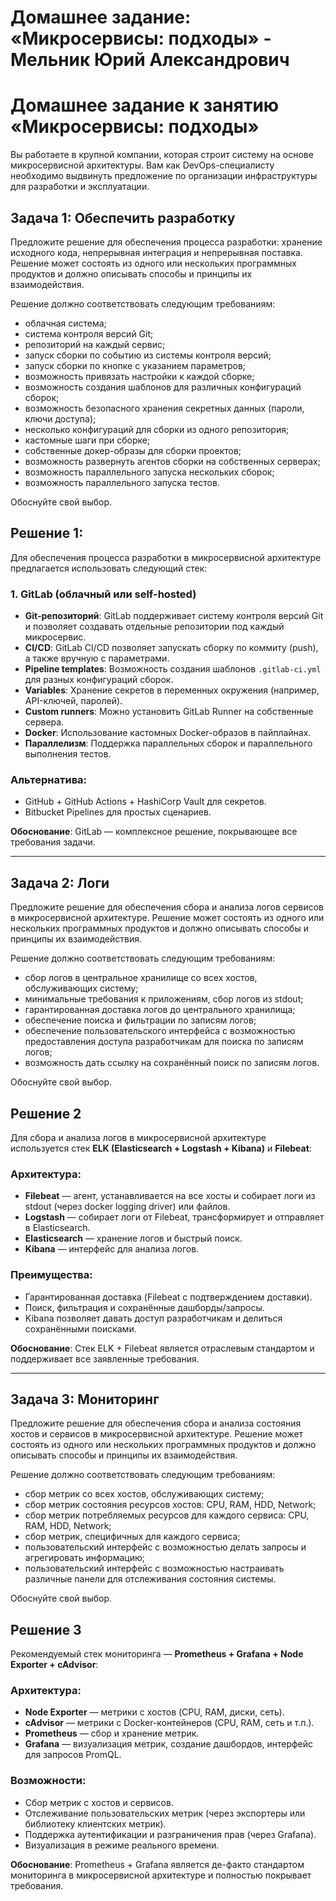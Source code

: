 
# Домашнее задание: «Микросервисы: подходы» - Мельник Юрий Александрович

# Домашнее задание к занятию «Микросервисы: подходы»

Вы работаете в крупной компании, которая строит систему на основе микросервисной архитектуры.
Вам как DevOps-специалисту необходимо выдвинуть предложение по организации инфраструктуры для разработки и эксплуатации.


## Задача 1: Обеспечить разработку

Предложите решение для обеспечения процесса разработки: хранение исходного кода, непрерывная интеграция и непрерывная поставка. 
Решение может состоять из одного или нескольких программных продуктов и должно описывать способы и принципы их взаимодействия.

Решение должно соответствовать следующим требованиям:
- облачная система;
- система контроля версий Git;
- репозиторий на каждый сервис;
- запуск сборки по событию из системы контроля версий;
- запуск сборки по кнопке с указанием параметров;
- возможность привязать настройки к каждой сборке;
- возможность создания шаблонов для различных конфигураций сборок;
- возможность безопасного хранения секретных данных (пароли, ключи доступа);
- несколько конфигураций для сборки из одного репозитория;
- кастомные шаги при сборке;
- собственные докер-образы для сборки проектов;
- возможность развернуть агентов сборки на собственных серверах;
- возможность параллельного запуска нескольких сборок;
- возможность параллельного запуска тестов.

Обоснуйте свой выбор.

## Решение 1:

Для обеспечения процесса разработки в микросервисной архитектуре предлагается использовать следующий стек:

### 1. GitLab (облачный или self-hosted)
- **Git-репозиторий**: GitLab поддерживает систему контроля версий Git и позволяет создавать отдельные репозитории под каждый микросервис.
- **CI/CD**: GitLab CI/CD позволяет запускать сборку по коммиту (push), а также вручную с параметрами.
- **Pipeline templates**: Возможность создания шаблонов `.gitlab-ci.yml` для разных конфигураций сборок.
- **Variables**: Хранение секретов в переменных окружения (например, API-ключей, паролей).
- **Custom runners**: Можно установить GitLab Runner на собственные сервера.
- **Docker**: Использование кастомных Docker-образов в пайплайнах.
- **Параллелизм**: Поддержка параллельных сборок и параллельного выполнения тестов.

### Альтернатива:
- GitHub + GitHub Actions + HashiCorp Vault для секретов.
- Bitbucket Pipelines для простых сценариев.

**Обоснование**: GitLab — комплексное решение, покрывающее все требования задачи.

---

## Задача 2: Логи

Предложите решение для обеспечения сбора и анализа логов сервисов в микросервисной архитектуре.
Решение может состоять из одного или нескольких программных продуктов и должно описывать способы и принципы их взаимодействия.

Решение должно соответствовать следующим требованиям:
- сбор логов в центральное хранилище со всех хостов, обслуживающих систему;
- минимальные требования к приложениям, сбор логов из stdout;
- гарантированная доставка логов до центрального хранилища;
- обеспечение поиска и фильтрации по записям логов;
- обеспечение пользовательского интерфейса с возможностью предоставления доступа разработчикам для поиска по записям логов;
- возможность дать ссылку на сохранённый поиск по записям логов.

Обоснуйте свой выбор.

## Решение 2

Для сбора и анализа логов в микросервисной архитектуре используется стек **ELK (Elasticsearch + Logstash + Kibana)** и **Filebeat**:

### Архитектура:
- **Filebeat** — агент, устанавливается на все хосты и собирает логи из stdout (через docker logging driver) или файлов.
- **Logstash** — собирает логи от Filebeat, трансформирует и отправляет в Elasticsearch.
- **Elasticsearch** — хранение логов и быстрый поиск.
- **Kibana** — интерфейс для анализа логов.

### Преимущества:
- Гарантированная доставка (Filebeat с подтверждением доставки).
- Поиск, фильтрация и сохранённые дашборды/запросы.
- Kibana позволяет давать доступ разработчикам и делиться сохранёнными поисками.

**Обоснование**: Стек ELK + Filebeat является отраслевым стандартом и поддерживает все заявленные требования.

---
## Задача 3: Мониторинг

Предложите решение для обеспечения сбора и анализа состояния хостов и сервисов в микросервисной архитектуре.
Решение может состоять из одного или нескольких программных продуктов и должно описывать способы и принципы их взаимодействия.

Решение должно соответствовать следующим требованиям:
- сбор метрик со всех хостов, обслуживающих систему;
- сбор метрик состояния ресурсов хостов: CPU, RAM, HDD, Network;
- сбор метрик потребляемых ресурсов для каждого сервиса: CPU, RAM, HDD, Network;
- сбор метрик, специфичных для каждого сервиса;
- пользовательский интерфейс с возможностью делать запросы и агрегировать информацию;
- пользовательский интерфейс с возможностью настраивать различные панели для отслеживания состояния системы.

Обоснуйте свой выбор.


## Решение 3

Рекомендуемый стек мониторинга — **Prometheus + Grafana + Node Exporter + cAdvisor**:

### Архитектура:
- **Node Exporter** — метрики с хостов (CPU, RAM, диски, сеть).
- **cAdvisor** — метрики с Docker-контейнеров (CPU, RAM, сеть и т.п.).
- **Prometheus** — сбор и хранение метрик.
- **Grafana** — визуализация метрик, создание дашбордов, интерфейс для запросов PromQL.

### Возможности:
- Сбор метрик с хостов и сервисов.
- Отслеживание пользовательских метрик (через экспортеры или библиотеку клиентских метрик).
- Поддержка аутентификации и разграничения прав (через Grafana).
- Визуализация в режиме реального времени.

**Обоснование**: Prometheus + Grafana является де-факто стандартом мониторинга в микросервисной архитектуре и полностью покрывает требования.
